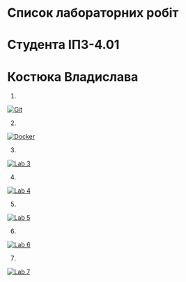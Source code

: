 # Список лабораторних робіт
# Студента IПЗ-4.01
# Костюка Владислава

1. <a href="URL_HERE">
 <img src="https://img.shields.io/badge/Git%20Basics-Learn%20Version%20Control-22272E?style=for-the-badge" alt="Git" />
</a>

2. <a href="URL_HERE">
 <img src="https://img.shields.io/badge/Docker-Container%20Development-22272E?style=for-the-badge" alt="Docker" />
</a>

3. <a href="URL_HERE">
 <img src="https://img.shields.io/badge/Coordinate%20Systems-Transformation%20Implementation-22272E?style=for-the-badge" alt="Lab 3" />
</a>

4. <a href="URL_HERE">
 <img src="https://img.shields.io/badge/Radar%20Visualization-Measurement%20Application-22272E?style=for-the-badge" alt="Lab 4" />
</a>

5. <a href="URL_HERE">
 <img src="https://img.shields.io/badge/GPS%20Visualization-Measurement%20Application-22272E?style=for-the-badge" alt="Lab 5" />
</a>

6. <a href="URL_HERE">
 <img src="https://img.shields.io/badge/LORAN%20Visualization-Measurement%20Application-22272E?style=for-the-badge" alt="Lab 6" />
</a>

7. <a href="URL_HERE">
 <img src="https://img.shields.io/badge/Kalman%20Filter-Research%20Implementation-22272E?style=for-the-badge" alt="Lab 7" />
</a>
